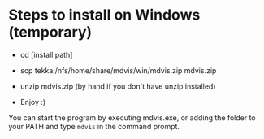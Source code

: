 # Steps to install on Windows (temporary)

- cd [install path]

- scp tekka:/nfs/home/share/mdvis/win/mdvis.zip mdvis.zip

- unzip mdvis.zip  (by hand if you don't have unzip installed)

- Enjoy :)

You can start the program by executing mdvis.exe, or adding the folder to your PATH and type `mdvis` in the command prompt.
